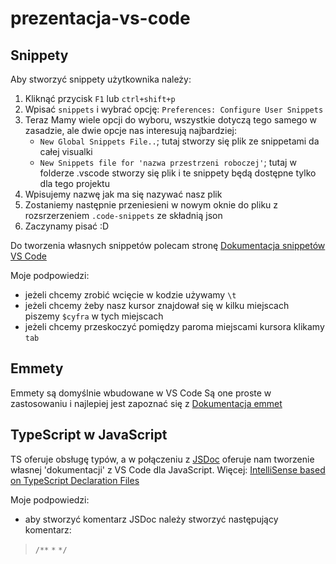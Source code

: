 # prezentacja-vs-code

## Snippety

Aby stworzyć snippety użytkownika należy:
1. Kliknąć przycisk ``F1`` lub ``ctrl+shift+p``
2. Wpisać ``snippets`` i wybrać opcję: ``Preferences: Configure User Snippets``
3. Teraz Mamy wiele opcji do wyboru, wszystkie dotyczą tego samego w zasadzie, ale dwie opcje nas interesują najbardziej:
    - ``New Global Snippets File..``; tutaj stworzy się plik ze snippetami da całej visualki
    - ``New Snippets file for 'nazwa przestrzeni roboczej'``; tutaj w folderze .vscode stworzy się plik i te snippety będą dostępne tylko dla tego projektu
4. Wpisujemy nazwę jak ma się nazywać nasz plik
5. Zostaniemy następnie przeniesieni w nowym oknie do pliku z rozsrzerzeniem ``.code-snippets`` ze składnią json
6. Zaczynamy pisać :D

Do tworzenia własnych snippetów polecam stronę [Dokumentacja snippetów VS Code](https://code.visualstudio.com/docs/editor/userdefinedsnippets "Dokumentacja snippetów VS Code")

Moje podpowiedzi:
- jeżeli chcemy zrobić wcięcie w kodzie używamy ``\t``
- jeżeli chcemy żeby nasz kursor znajdował się w kilku miejscach piszemy ``$cyfra`` w tych miejscach
- jeżeli chcemy przeskoczyć pomiędzy paroma miejscami kursora klikamy ``tab``

## Emmety

Emmety są domyślnie wbudowane w VS Code
Są one proste w zastosowaniu i najlepiej jest zapoznać się z [Dokumentacja emmet](https://docs.emmet.io/abbreviations/syntax/ 'Dokumentacja Emmet')

## TypeScript w JavaScript

TS oferuje obsługę typów, a w połączeniu z [JSDoc](https://jsdoc.app/ 'Dokumentacja JSDoc') oferuje nam tworzenie własnej 'dokumentacji' z VS Code dla JavaScript. Więcej: [IntelliSense based on TypeScript Declaration Files](https://github.com/microsoft/TypeScript/wiki/JavaScript-Language-Service-in-Visual-Studio#user-content--intellisense-based-on-typescript-declaration-files 'IntelliSense based on TypeScript Declaration Files')

Moje podpowiedzi:
- aby stworzyć komentarz JSDoc należy stworzyć następujący komentarz:
> ``/**``
> ``*``
> ``*/``